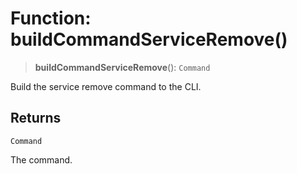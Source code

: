# Function: buildCommandServiceRemove()

> **buildCommandServiceRemove**(): `Command`

Build the service remove command to the CLI.

## Returns

`Command`

The command.
